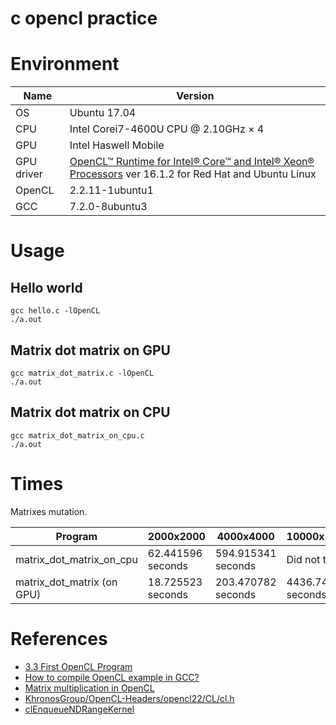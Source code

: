 # c opencl practice

# Environment

Name | Version
---- | ----
OS | Ubuntu 17.04
CPU | Intel Corei7-4600U CPU @ 2.10GHz × 4
GPU | Intel Haswell Mobile
GPU driver | [OpenCL™ Runtime for Intel® Core™ and Intel® Xeon® Processors](https://software.intel.com/en-us/articles/opencl-drivers) ver 16.1.2 for Red Hat and Ubuntu Linux
OpenCL | 2.2.11-1ubuntu1
GCC | 7.2.0-8ubuntu3

# Usage

## Hello world
```
gcc hello.c -lOpenCL
./a.out
```

## Matrix dot matrix on GPU
```
gcc matrix_dot_matrix.c -lOpenCL
./a.out
```

## Matrix dot matrix on CPU
```
gcc matrix_dot_matrix_on_cpu.c
./a.out
```

# Times

Matrixes mutation.

Program | 2000x2000 | 4000x4000 | 10000x10000
---- | ---- | ---- | ----
matrix_dot_matrix_on_cpu | 62.441596 seconds | 594.915341 seconds | Did not try
matrix_dot_matrix (on GPU) | 18.725523 seconds | 203.470782 seconds | 4436.742463 seconds

# References
- [3.3 First OpenCL Program](https://www.fixstars.com/en/opencl/book/OpenCLProgrammingBook/first-opencl-program/)
- [How to compile OpenCL example in GCC?](https://forums.khronos.org/showthread.php/5728-How-to-compile-OpenCL-example-in-GCC)
- [Matrix multiplication in OpenCL](http://www.es.ele.tue.nl/~mwijtvliet/5KK73/?page=mmopencl)
- [KhronosGroup/OpenCL-Headers/opencl22/CL/cl.h](https://github.com/KhronosGroup/OpenCL-Headers/blob/master/opencl22/CL/cl.h)
- [clEnqueueNDRangeKernel](https://www.khronos.org/registry/OpenCL/sdk/1.0/docs/man/xhtml/clEnqueueNDRangeKernel.html)
